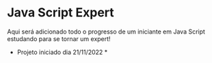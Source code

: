 # Java Script Expert
Aqui será adicionado todo o progresso de um iniciante em Java Script estudando para se tornar um expert!

* Projeto iniciado dia 21/11/2022 *


